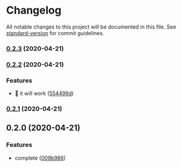 # Changelog

All notable changes to this project will be documented in this file. See [standard-version](https://github.com/conventional-changelog/standard-version) for commit guidelines.

### [0.2.3](https://github.com/ZhihaoLau/eslint-config-yyl-vue/compare/v0.2.2...v0.2.3) (2020-04-21)

### [0.2.2](https://github.com/ZhihaoLau/eslint-config-yyl-vue/compare/v0.2.1...v0.2.2) (2020-04-21)


### Features

* 🎸 it will work ([554499d](https://github.com/ZhihaoLau/eslint-config-yyl-vue/commit/554499d3429ff5d6d716828685877257f0e6ef29))

### [0.2.1](https://github.com/ZhihaoLau/eslint-config-yyl-vue/compare/v0.2.0...v0.2.1) (2020-04-21)

## 0.2.0 (2020-04-21)


### Features

* complete ([009b986](https://github.com/ZhihaoLau/eslint-config-yyl-vue/commit/009b9863a41e127c84cbff6d552a126212420c2a))
